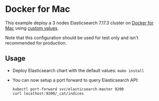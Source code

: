 # Docker for Mac

This example deploy a 3 nodes Elasticsearch 7.17.3 cluster on [Docker for Mac][]
using [custom values][].

Note that this configuration should be used for test only and isn't recommended
for production.

## Usage

- Deploy Elasticsearch chart with the default values: `make install`

- You can now setup a port forward to query Elasticsearch API:

  ```
  kubectl port-forward svc/elasticsearch-master 9200
  curl localhost:9200/_cat/indices
  ```

[custom values]:
  https://github.com/elastic/helm-charts/tree/7.17/elasticsearch/examples/docker-for-mac/values.yaml
[docker for mac]: https://docs.docker.com/docker-for-mac/kubernetes/
